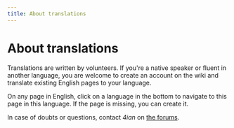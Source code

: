 ```yaml
---
title: About translations
---
```

# About translations

Translations are written by volunteers. If you're a native speaker or fluent in another language, you are welcome to create an account on the wiki and translate existing English pages to your language.

On any page in English, click on a language in the bottom to navigate to this page in this language. If the page is missing, you can create it.

In case of doubts or questions, contact *4ian* on [the forums](https://forum.gdevelop-app.com).